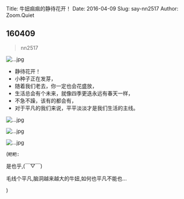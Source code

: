 Title: 牛妞痲痲的静待花开！
Date: 2016-04-09
Slug: say-nn2517
Author: Zoom.Quiet


## 160409
> nn2517

![...jpg](http://momoko.zoomquiet.top/niuniu-albums/nn2016/160409-nn2517-0.jpg?imageView2/2/w/420)

- 静待花开！
- 小种子正在发芽，
- 随着我们老去，你一定也会花盛放，
- 生活总会有个未来，就像四季更迭永远有春天一样，
- 不急不躁，该有的都会有，
- 对于平凡的我们来说，平平淡淡才是我们生活的主线。


![...jpg](http://momoko.zoomquiet.top/niuniu-albums/nn2016/160409-nn2517-1.jpg?imageView2/2/w/420)

![...jpg](http://momoko.zoomquiet.top/niuniu-albums/nn2016/160409-nn2517-2.jpg?imageView2/2/w/420)

![...jpg](http://momoko.zoomquiet.top/niuniu-albums/nn2016/160409-nn2517-3.jpg?imageView2/2/w/420)



(`粑粑:` 

是也乎,(￣▽￣)

毛线个平凡,脑洞越来越大的牛妞,如何也平凡不能也...

)
